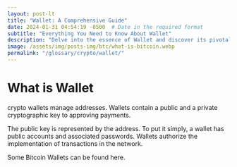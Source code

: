 ```yaml
---
layout: post-lt
title: "Wallet: A Comprehensive Guide"
date: 2024-01-31 04:54:19 -0500  # Date in the required format
subtitle: "Everything You Need to Know About Wallet"
description: "Delve into the essence of Wallet and discover its pivotal role in the blockchain ecosystem. Uncover the nuances that make Wallet a cornerstone of digital innovation."
image: /assets/img/posts-img/btc/what-is-bitcoin.webp
permalink: "/glossary/crypto/wallet/"
---
```

<h1>What is Wallet</h1>
<p> crypto wallets manage addresses. Wallets contain a public and a private cryptographic key to approving payments. </p> <p> The public key is represented by the address. To put it simply, a wallet has public accounts and associated passwords. Wallets authorize the implementation of transactions in the network. </p> <p> Some Bitcoin Wallets can be found here. </p>
